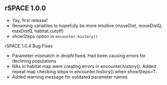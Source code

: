 rSPACE 1.0.0
----------------------------------  

* Yay, first release!
* Renaming variables to hopefully be more intuitive (moveDist, moveDistQ, maxDistQ, habitat.cutoff)
* showSteps option in `encounter.history()`

rSPACE 1.0.4 Bug Fixes
* Parameter mismatch in dropN fixed. Had been causing errors for declining populations
* NAs in habitat map were creating errors in encounter.history().  Added repeat map checking steps in encounter.history() when showSteps=T.
* Added warning message for outdated parameter names
